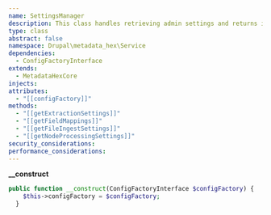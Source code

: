 ```yaml
---
name: SettingsManager
description: This class handles retrieving admin settings and returns in a readable and expected format
type: class
abstract: false
namespace: Drupal\metadata_hex\Service
dependencies:
  - ConfigFactoryInterface
extends:
  - MetadataHexCore
injects: 
attributes:
  - "[[configFactory]]"
methods:
  - "[[getExtractionSettings]]"
  - "[[getFieldMappings]]"
  - "[[getFileIngestSettings]]"
  - "[[getNodeProcessingSettings]]"
security_considerations: 
performance_considerations:
---
```



**__construct**

```php
public function __construct(ConfigFactoryInterface $configFactory) {
    $this->configFactory = $configFactory;
  }
```